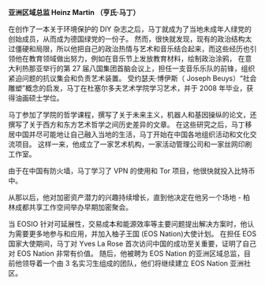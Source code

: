 **亚洲区域总监 Heinz Martin （亨氏·马丁）**

在创作了一本关于环境保护的 DIY 杂志之后，马丁就成为了当地未成年人绿党的创始成员，从而成为德国绿党的一份子。 然而，很快就发现，现有的政治结构太过僵硬和局限，所以他把自己的政治热情与艺术和音乐结合起来，而这些经历也引领他在教育领域做出努力，例如在音乐节上发放教育材料，绘制政治涂鸦， 在意大利热那亚举行的第 27 届八国集团首脑会议上，担任一支音乐乐队的前锋，组织紧迫问题的抗议集会和负责艺术装置。
受约瑟夫·博伊斯（ Joseph Beuys）“社会雕塑”概念的启发，马丁在杜塞尔多夫艺术学院学习艺术，并于 2008 年毕业，获得油画硕士学位。

马丁参加了学院的哲学课程，撰写了关于未来主义，机器人和基因操纵的论文，还撰写了关于西方和东方艺术哲学之间历史差异的文章。 在这些研究之后，马丁移居中国并尽可能地让自己融入当地的生活，马丁开始在中国各地组织活动和文化交流项目。 这样一来，他成立了一家艺术机构，一家活动管理公司和一家丝网印刷工作室。

由于在中国有防火墙，马丁学习了 VPN 的使用和 Tor 项目，他很快就投入比特币中。

从那以后，他对加密资产潜力的兴趣持续增长，直到他决定在他另一个场地 - 柏林成都共享工作空间举办早期加密聚会。

当 EOSIO 针对可延展性，交易成本和能源效率等主要问题提出解决方案时，他认为需要更多地参与和应用，并加入柚子王国 (EOS Nation)大使计划。 在担任 EOS 国家大使期间，马丁对 Yves La Rose 首次访问中国的成功至关重要，证明了自己对 EOS Nation 非常有价值。 随后，他被聘为 EOS Nation 的亚洲区域总监，目前他领导着一个由 3 名实习生组成的团队，他们将继续建立 EOS Nation 亚洲社区。